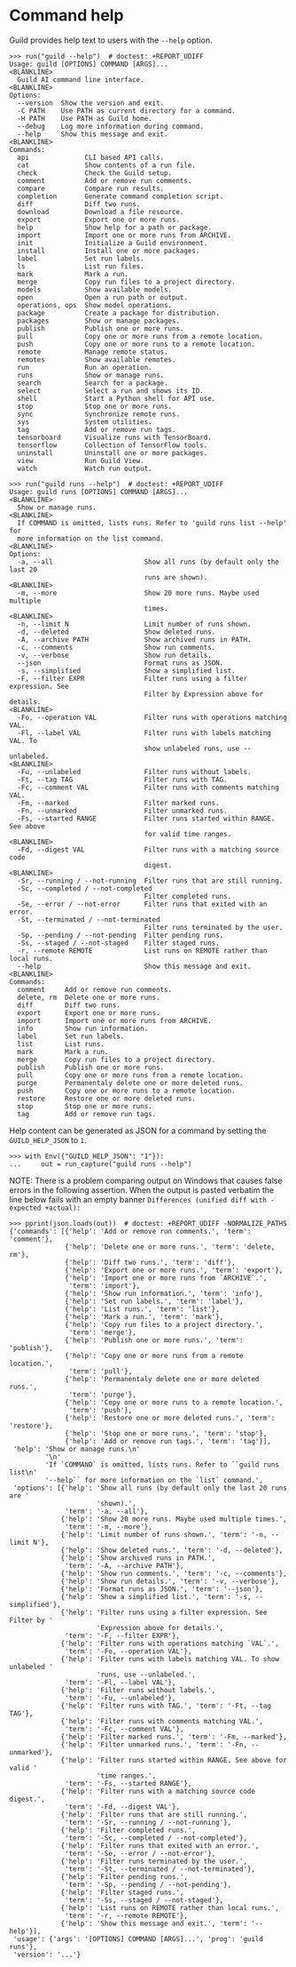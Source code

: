 # Command help

Guild provides help text to users with the `--help` option.

    >>> run("guild --help")  # doctest: +REPORT_UDIFF
    Usage: guild [OPTIONS] COMMAND [ARGS]...
    <BLANKLINE>
      Guild AI command line interface.
    <BLANKLINE>
    Options:
      --version  Show the version and exit.
      -C PATH    Use PATH as current directory for a command.
      -H PATH    Use PATH as Guild home.
      --debug    Log more information during command.
      --help     Show this message and exit.
    <BLANKLINE>
    Commands:
      api              CLI based API calls.
      cat              Show contents of a run file.
      check            Check the Guild setup.
      comment          Add or remove run comments.
      compare          Compare run results.
      completion       Generate command completion script.
      diff             Diff two runs.
      download         Download a file resource.
      export           Export one or more runs.
      help             Show help for a path or package.
      import           Import one or more runs from ARCHIVE.
      init             Initialize a Guild environment.
      install          Install one or more packages.
      label            Set run labels.
      ls               List run files.
      mark             Mark a run.
      merge            Copy run files to a project directory.
      models           Show available models.
      open             Open a run path or output.
      operations, ops  Show model operations.
      package          Create a package for distribution.
      packages         Show or manage packages.
      publish          Publish one or more runs.
      pull             Copy one or more runs from a remote location.
      push             Copy one or more runs to a remote location.
      remote           Manage remote status.
      remotes          Show available remotes.
      run              Run an operation.
      runs             Show or manage runs.
      search           Search for a package.
      select           Select a run and shows its ID.
      shell            Start a Python shell for API use.
      stop             Stop one or more runs.
      sync             Synchronize remote runs.
      sys              System utilities.
      tag              Add or remove run tags.
      tensorboard      Visualize runs with TensorBoard.
      tensorflow       Collection of TensorFlow tools.
      uninstall        Uninstall one or more packages.
      view             Run Guild View.
      watch            Watch run output.

    >>> run("guild runs --help")  # doctest: +REPORT_UDIFF
    Usage: guild runs [OPTIONS] COMMAND [ARGS]...
    <BLANKLINE>
      Show or manage runs.
    <BLANKLINE>
      If COMMAND is omitted, lists runs. Refer to 'guild runs list --help' for
      more information on the list command.
    <BLANKLINE>
    Options:
      -a, --all                       Show all runs (by default only the last 20
                                      runs are shown).
    <BLANKLINE>
      -m, --more                      Show 20 more runs. Maybe used multiple
                                      times.
    <BLANKLINE>
      -n, --limit N                   Limit number of runs shown.
      -d, --deleted                   Show deleted runs.
      -A, --archive PATH              Show archived runs in PATH.
      -c, --comments                  Show run comments.
      -v, --verbose                   Show run details.
      --json                          Format runs as JSON.
      -s, --simplified                Show a simplified list.
      -F, --filter EXPR               Filter runs using a filter expression. See
                                      Filter by Expression above for details.
    <BLANKLINE>
      -Fo, --operation VAL            Filter runs with operations matching VAL.
      -Fl, --label VAL                Filter runs with labels matching VAL. To
                                      show unlabeled runs, use --unlabeled.
    <BLANKLINE>
      -Fu, --unlabeled                Filter runs without labels.
      -Ft, --tag TAG                  Filter runs with TAG.
      -Fc, --comment VAL              Filter runs with comments matching VAL.
      -Fm, --marked                   Filter marked runs.
      -Fn, --unmarked                 Filter unmarked runs.
      -Fs, --started RANGE            Filter runs started within RANGE. See above
                                      for valid time ranges.
    <BLANKLINE>
      -Fd, --digest VAL               Filter runs with a matching source code
                                      digest.
    <BLANKLINE>
      -Sr, --running / --not-running  Filter runs that are still running.
      -Sc, --completed / --not-completed
                                      Filter completed runs.
      -Se, --error / --not-error      Filter runs that exited with an error.
      -St, --terminated / --not-terminated
                                      Filter runs terminated by the user.
      -Sp, --pending / --not-pending  Filter pending runs.
      -Ss, --staged / --not-staged    Filter staged runs.
      -r, --remote REMOTE             List runs on REMOTE rather than local runs.
      --help                          Show this message and exit.
    <BLANKLINE>
    Commands:
      comment     Add or remove run comments.
      delete, rm  Delete one or more runs.
      diff        Diff two runs.
      export      Export one or more runs.
      import      Import one or more runs from ARCHIVE.
      info        Show run information.
      label       Set run labels.
      list        List runs.
      mark        Mark a run.
      merge       Copy run files to a project directory.
      publish     Publish one or more runs.
      pull        Copy one or more runs from a remote location.
      purge       Permanentaly delete one or more deleted runs.
      push        Copy one or more runs to a remote location.
      restore     Restore one or more deleted runs.
      stop        Stop one or more runs.
      tag         Add or remove run tags.

Help content can be generated as JSON for a command by setting the
`GUILD_HELP_JSON` to `1`.

    >>> with Env({"GUILD_HELP_JSON": "1"}):
    ...     out = run_capture("guild runs --help")

NOTE: There is a problem comparing output on Windows that causes false
errors in the following assertion. When the output is pasted verbatim
the line below fails with an empty banner `Differences (unified diff
with -expected +actual):`

    >>> pprint(json.loads(out))  # doctest: +REPORT_UDIFF -NORMALIZE_PATHS
    {'commands': [{'help': 'Add or remove run comments.', 'term': 'comment'},
                  {'help': 'Delete one or more runs.', 'term': 'delete, rm'},
                  {'help': 'Diff two runs.', 'term': 'diff'},
                  {'help': 'Export one or more runs.', 'term': 'export'},
                  {'help': 'Import one or more runs from `ARCHIVE`.',
                   'term': 'import'},
                  {'help': 'Show run information.', 'term': 'info'},
                  {'help': 'Set run labels.', 'term': 'label'},
                  {'help': 'List runs.', 'term': 'list'},
                  {'help': 'Mark a run.', 'term': 'mark'},
                  {'help': 'Copy run files to a project directory.',
                   'term': 'merge'},
                  {'help': 'Publish one or more runs.', 'term': 'publish'},
                  {'help': 'Copy one or more runs from a remote location.',
                   'term': 'pull'},
                  {'help': 'Permanentaly delete one or more deleted runs.',
                   'term': 'purge'},
                  {'help': 'Copy one or more runs to a remote location.',
                   'term': 'push'},
                  {'help': 'Restore one or more deleted runs.', 'term': 'restore'},
                  {'help': 'Stop one or more runs.', 'term': 'stop'},
                  {'help': 'Add or remove run tags.', 'term': 'tag'}],
     'help': 'Show or manage runs.\n'
             '\n'
             'If `COMMAND` is omitted, lists runs. Refer to ``guild runs list\n'
             '--help`` for more information on the `list` command.',
     'options': [{'help': 'Show all runs (by default only the last 20 runs are '
                          'shown).',
                  'term': '-a, --all'},
                 {'help': 'Show 20 more runs. Maybe used multiple times.',
                  'term': '-m, --more'},
                 {'help': 'Limit number of runs shown.', 'term': '-n, --limit N'},
                 {'help': 'Show deleted runs.', 'term': '-d, --deleted'},
                 {'help': 'Show archived runs in PATH.',
                  'term': '-A, --archive PATH'},
                 {'help': 'Show run comments.', 'term': '-c, --comments'},
                 {'help': 'Show run details.', 'term': '-v, --verbose'},
                 {'help': 'Format runs as JSON.', 'term': '--json'},
                 {'help': 'Show a simplified list.', 'term': '-s, --simplified'},
                 {'help': 'Filter runs using a filter expression. See Filter by '
                          'Expression above for details.',
                  'term': '-F, --filter EXPR'},
                 {'help': 'Filter runs with operations matching `VAL`.',
                  'term': '-Fo, --operation VAL'},
                 {'help': 'Filter runs with labels matching VAL. To show unlabeled '
                          'runs, use --unlabeled.',
                  'term': '-Fl, --label VAL'},
                 {'help': 'Filter runs without labels.',
                  'term': '-Fu, --unlabeled'},
                 {'help': 'Filter runs with TAG.', 'term': '-Ft, --tag TAG'},
                 {'help': 'Filter runs with comments matching VAL.',
                  'term': '-Fc, --comment VAL'},
                 {'help': 'Filter marked runs.', 'term': '-Fm, --marked'},
                 {'help': 'Filter unmarked runs.', 'term': '-Fn, --unmarked'},
                 {'help': 'Filter runs started within RANGE. See above for valid '
                          'time ranges.',
                  'term': '-Fs, --started RANGE'},
                 {'help': 'Filter runs with a matching source code digest.',
                  'term': '-Fd, --digest VAL'},
                 {'help': 'Filter runs that are still running.',
                  'term': '-Sr, --running / --not-running'},
                 {'help': 'Filter completed runs.',
                  'term': '-Sc, --completed / --not-completed'},
                 {'help': 'Filter runs that exited with an error.',
                  'term': '-Se, --error / --not-error'},
                 {'help': 'Filter runs terminated by the user.',
                  'term': '-St, --terminated / --not-terminated'},
                 {'help': 'Filter pending runs.',
                  'term': '-Sp, --pending / --not-pending'},
                 {'help': 'Filter staged runs.',
                  'term': '-Ss, --staged / --not-staged'},
                 {'help': 'List runs on REMOTE rather than local runs.',
                  'term': '-r, --remote REMOTE'},
                 {'help': 'Show this message and exit.', 'term': '--help'}],
     'usage': {'args': '[OPTIONS] COMMAND [ARGS]...', 'prog': 'guild runs'},
     'version': '...'}
